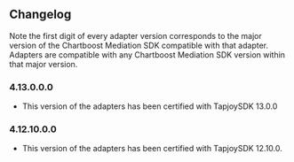 ## Changelog

Note the first digit of every adapter version corresponds to the major version of the Chartboost Mediation SDK compatible with that adapter. 
Adapters are compatible with any Chartboost Mediation SDK version within that major version.

### 4.13.0.0.0
- This version of the adapters has been certified with TapjoySDK 13.0.0

### 4.12.10.0.0
- This version of the adapters has been certified with TapjoySDK 12.10.0.
